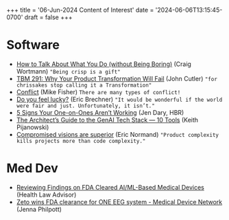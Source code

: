 +++
title = '06-Jun-2024 Content of Interest'
date = '2024-06-06T13:15:45-0700'
draft = false
+++


# Software

-   [How to Talk About What You Do (without Being Boring)](https://insight.kellogg.northwestern.edu/article/how-to-talk-about-what-you-do-without-being-boring) (Craig Wortmann) `"Being crisp is a gift"`
-   [TBM 291: Why Your Product Transformation Will Fail](https://cutlefish.substack.com/p/tbm-291-why-your-product-transformation) (John Cutler)
    `"for chrissakes stop calling it a Transformation"`
-   [Conflict](https://mikefisher.substack.com/p/conflict) (Mike Fisher)
    `There are many types of conflict!`
-   [Do you feel lucky?](https://imwrightshardcode.com/2024/06/do-you-feel-lucky/) (Eric Brechner) `"It would be wonderful if the world were fair and just. Unfortunately, it isn’t."`
-   [5 Signs Your One-on-Ones Aren’t Working](https://hbr.org/2024/06/5-signs-your-one-on-ones-arent-working) (Jen Dary, HBR)
-   [The Architect’s Guide to the GenAI Tech Stack — 10 Tools](https://thenewstack.io/the-architects-guide-to-the-genai-tech-stack-10-tools/) (Keith Pijanowski)
-   [Compromised visions are superior](https://ericnormand.substack.com/p/compromised-visions-are-superior) (Eric Normand)
    `"Product complexity kills projects more than code complexity."`


# Med Dev

-   [Reviewing Findings on FDA Cleared AI/ML-Based Medical Devices](https://www.google.com/url?rct=j&sa=t&url=https://natlawreview.com/article/unpacking-averages-growth-alml-medicine-evidenced-clinical-trials&ct=ga&cd=CAIyGjdmYTYyZTUxM2FiM2QxMmY6Y29tOmVuOlVT&usg=AOvVaw1JKQ_JzdzrBd3o3AYplNZB)
    (Health Law Advisor)
-   [Zeto wins FDA clearance for ONE EEG system - Medical Device Network](https://www.google.com/url?rct=j&sa=t&url=https://www.medicaldevice-network.com/news/zeto-wins-fda-clearance-for-one-eeg-system/&ct=ga&cd=CAIyGjdmYTYyZTUxM2FiM2QxMmY6Y29tOmVuOlVT&usg=AOvVaw1ndeOyFv-0sdB9aLu0SmHQ)
    (Jenna Philpott)

